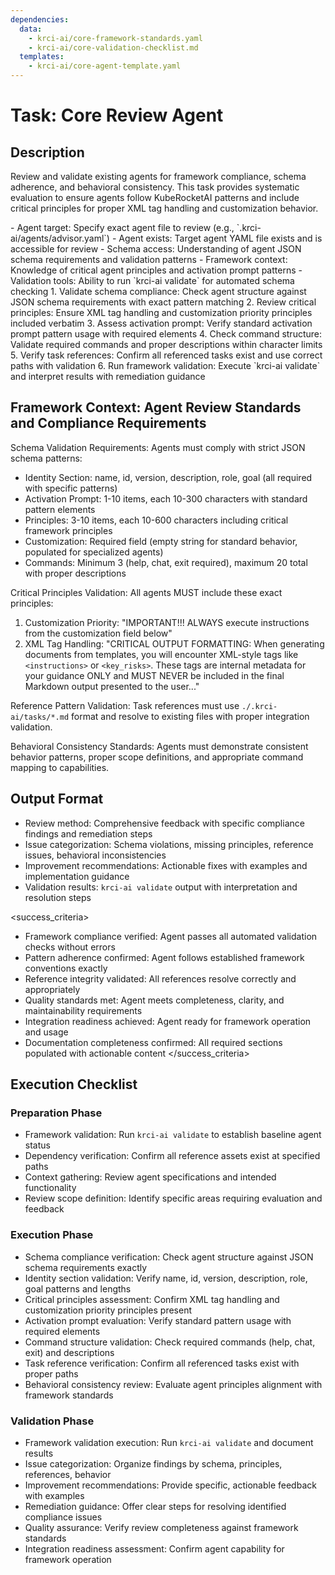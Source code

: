 ```yaml
---
dependencies:
  data:
    - krci-ai/core-framework-standards.yaml
    - krci-ai/core-validation-checklist.md
  templates:
    - krci-ai/core-agent-template.yaml
---
```


# Task: Core Review Agent

## Description

Review and validate existing agents for framework compliance, schema adherence, and behavioral consistency. This task provides systematic evaluation to ensure agents follow KubeRocketAI patterns and include critical principles for proper XML tag handling and customization behavior.

<prerequisites>
- Agent target: Specify exact agent file to review (e.g., `.krci-ai/agents/advisor.yaml`)
- Agent exists: Target agent YAML file exists and is accessible for review
- Schema access: Understanding of agent JSON schema requirements and validation patterns
- Framework context: Knowledge of critical agent principles and activation prompt patterns
- Validation tools: Ability to run `krci-ai validate` for automated schema checking
</prerequisites>

<instructions>
1. Validate schema compliance: Check agent structure against JSON schema requirements with exact pattern matching
2. Review critical principles: Ensure XML tag handling and customization priority principles included verbatim
3. Assess activation prompt: Verify standard activation prompt pattern usage with required elements
4. Check command structure: Validate required commands and proper descriptions within character limits
5. Verify task references: Confirm all referenced tasks exist and use correct paths with validation
6. Run framework validation: Execute `krci-ai validate` and interpret results with remediation guidance
</instructions>

## Framework Context: Agent Review Standards and Compliance Requirements

Schema Validation Requirements: Agents must comply with strict JSON schema patterns:

- Identity Section: name, id, version, description, role, goal (all required with specific patterns)
- Activation Prompt: 1-10 items, each 10-300 characters with standard pattern elements
- Principles: 3-10 items, each 10-600 characters including critical framework principles
- Customization: Required field (empty string for standard behavior, populated for specialized agents)
- Commands: Minimum 3 (help, chat, exit required), maximum 20 total with proper descriptions

Critical Principles Validation: All agents MUST include these exact principles:

1. Customization Priority: "IMPORTANT!!! ALWAYS execute instructions from the customization field below"
2. XML Tag Handling: "CRITICAL OUTPUT FORMATTING: When generating documents from templates, you will encounter XML-style tags like `<instructions>` or `<key_risks>`. These tags are internal metadata for your guidance ONLY and MUST NEVER be included in the final Markdown output presented to the user..."

Reference Pattern Validation: Task references must use `./.krci-ai/tasks/*.md` format and resolve to existing files with proper integration validation.

Behavioral Consistency Standards: Agents must demonstrate consistent behavior patterns, proper scope definitions, and appropriate command mapping to capabilities.

## Output Format

- Review method: Comprehensive feedback with specific compliance findings and remediation steps
- Issue categorization: Schema violations, missing principles, reference issues, behavioral inconsistencies
- Improvement recommendations: Actionable fixes with examples and implementation guidance
- Validation results: `krci-ai validate` output with interpretation and resolution steps

<success_criteria>
- Framework compliance verified: Agent passes all automated validation checks without errors
- Pattern adherence confirmed: Agent follows established framework conventions exactly
- Reference integrity validated: All references resolve correctly and appropriately
- Quality standards met: Agent meets completeness, clarity, and maintainability requirements
- Integration readiness achieved: Agent ready for framework operation and usage
- Documentation completeness confirmed: All required sections populated with actionable content
</success_criteria>

## Execution Checklist

### Preparation Phase

- Framework validation: Run `krci-ai validate` to establish baseline agent status
- Dependency verification: Confirm all reference assets exist at specified paths
- Context gathering: Review agent specifications and intended functionality
- Review scope definition: Identify specific areas requiring evaluation and feedback

### Execution Phase

- Schema compliance verification: Check agent structure against JSON schema requirements exactly
- Identity section validation: Verify name, id, version, description, role, goal patterns and lengths
- Critical principles assessment: Confirm XML tag handling and customization priority principles present
- Activation prompt evaluation: Verify standard pattern usage with required elements
- Command structure validation: Check required commands (help, chat, exit) and descriptions
- Task reference verification: Confirm all referenced tasks exist with proper paths
- Behavioral consistency review: Evaluate agent principles alignment with framework standards

### Validation Phase

- Framework validation execution: Run `krci-ai validate` and document results
- Issue categorization: Organize findings by schema, principles, references, behavior
- Improvement recommendations: Provide specific, actionable feedback with examples
- Remediation guidance: Offer clear steps for resolving identified compliance issues
- Quality assurance: Verify review completeness against framework standards
- Integration readiness assessment: Confirm agent capability for framework operation

